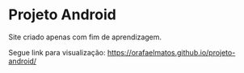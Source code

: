 # Projeto Android

Site criado apenas com fim de aprendizagem.

Segue link para visualização: 
https://orafaelmatos.github.io/projeto-android/

